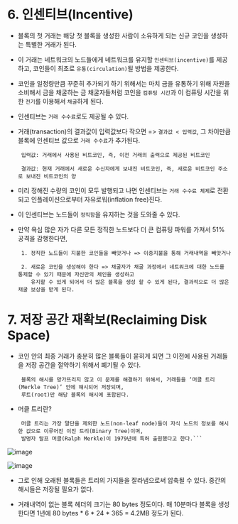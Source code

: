 
# 6. 인센티브(Incentive)

* 블록의 첫 거래는 해당 첫 블록을 생성한 사람이 소유하게 되는 신규 코인을 생성하는 특별한 거래가 된다. 

* 이 거래는 네트워크의 노드들에게 네트워크를 유지할 ```인센티브(incentive)```를 제공하고, 코인들이 최초로 ```유통(circulation)```될 방법을 제공한다.

* 코인을 일정량만큼 꾸준히 추가되기 하기 위해서는 마치 금을 유통하기 위해 자원을 소비해서 금을 채굴하는 금 채굴자들처럼 코인을 ```컴퓨팅 시간```과 이 컴퓨팅 시간을 위한 ```전기```를 이용해서 ```채굴```하게 된다.

* 인센티브는 ```거래 수수료```로도 제공될 수 있다. 

* 거래(transaction)의 결과값이 입력값보다 작으면 => ```결과값 < 입력값```, 그 차이만큼 블록에 인센티브 값으로 ```거래 수수료```가 추가된다.

       입력값: 거래에서 사용된 비트코인, 즉, 이전 거래의 출력으로 제공된 비트코인

       결과값: 현재 거래에서 새로운 수신자에게 보내진 비트코인, 즉, 새로운 비트코인 주소로 보내진 비트코인의 양

* 미리 정해진 수량의 코인이 모두 발행되고 나면 인센티브는 ```거래 수수료 체제```로 전환되고 
인플레이션으로부터 자유로워(inflation free)진다.

* 이 인센티브는 노드들이 ```정직함```을 유지하는 것을 도와줄 수 있다. 

* 만약 욕심 많은 자가 다른 모든 정직한 노드보다 더 큰 컴퓨팅 파워를 가져서 51% 공격을 감행한다면,
  
       1. 정직한 노드들이 지불한 코인들을 빼앗거나 => 이중지불을 통해 거래내역을 빼앗거나
  
       2. 새로운 코인을 생성해야 한다 => 채굴자가 채굴 과정에서 네트워크에 대한 노드를 통제할 수 있기 때문에 자신만의 체인을 생성하고
          유지할 수 있게 되어서 더 많은 블록을 생성 할 수 있게 된다, 결과적으로 더 많은 채굴 보상을 받게 된다.


# 7. 저장 공간 재확보(Reclaiming Disk Space)

* 코인 안의 최종 거래가 충분히 많은 블록들이 묻히게 되면 그 이전에 사용된 거래들을 저장 공간을 절약하기 위해서 폐기될 수 있다.

       블록의 해시를 망가뜨리지 않고 이 문제를 해결하기 위해서, 거래들을 ‘머클 트리(Merkle Tree)’ 안에 해시되어 저장되며,
       루트(root)만 해당 블록의 해시에 포함된다.

* 머클 트리란?
  
       머클 트리는 가장 말단을 제외한 노드(non-leaf node)들이 자식 노드의 정보를 해시한 값으로 이루어진 이진 트리(Binary Tree)이며,
       발명자 랄프 머클(Ralph Merkle)이 1979년에 특허 출원했다고 한다.```
  
![image](https://github.com/5juman/we/assets/138484641/5576cac9-5c26-401d-90fd-6a5c5edaf541)

![image](https://github.com/5juman/we/assets/138484641/35b7fe1b-28a6-4f07-abbc-17d46e0b8ab6)

* 그로 인해 오래된 블록들은 트리의 가지들을 잘라냄으로써 압축될 수 있다. 중간의 해시들은 저장될 필요가 없다.

* 거래내역이 없는 블록 헤더의 크기는 80 bytes 정도이다. 매 10분마다 블록을 생성한다면 
1년에 80 bytes * 6 * 24 * 365 = 4.2MB 정도가 된다.

